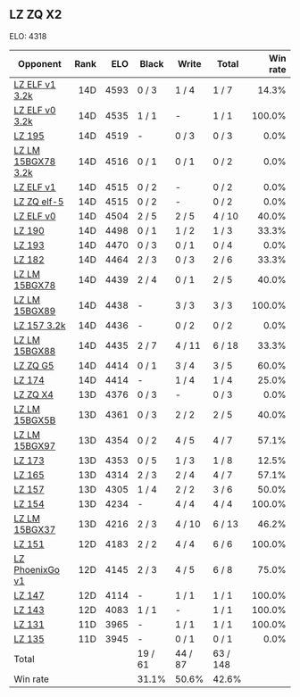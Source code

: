 ## LZ ZQ X2 ##

ELO: 4318

Opponent | Rank | ELO | Black | Write | Total | Win rate
---------|-----:|----:|-------|-------|-------|-------:
[LZ ELF v1 3.2k](LZ%20ELF%20v1%203.2k.md) | 14D | 4593 | 0 / 3 | 1 / 4 | 1 / 7 | 14.3%
[LZ ELF v0 3.2k](LZ%20ELF%20v0%203.2k.md) | 14D | 4535 | 1 / 1 | - | 1 / 1 | 100.0%
[LZ 195](LZ%20195.md) | 14D | 4519 | - | 0 / 3 | 0 / 3 | 0.0%
[LZ LM 15BGX78 3.2k](LZ%20LM%2015BGX78%203.2k.md) | 14D | 4516 | 0 / 1 | 0 / 1 | 0 / 2 | 0.0%
[LZ ELF v1](LZ%20ELF%20v1.md) | 14D | 4515 | 0 / 2 | - | 0 / 2 | 0.0%
[LZ ZQ elf-5](LZ%20ZQ%20elf-5.md) | 14D | 4515 | 0 / 2 | - | 0 / 2 | 0.0%
[LZ ELF v0](LZ%20ELF%20v0.md) | 14D | 4504 | 2 / 5 | 2 / 5 | 4 / 10 | 40.0%
[LZ 190](LZ%20190.md) | 14D | 4498 | 0 / 1 | 1 / 2 | 1 / 3 | 33.3%
[LZ 193](LZ%20193.md) | 14D | 4470 | 0 / 3 | 0 / 1 | 0 / 4 | 0.0%
[LZ 182](LZ%20182.md) | 14D | 4464 | 2 / 3 | 0 / 3 | 2 / 6 | 33.3%
[LZ LM 15BGX78](LZ%20LM%2015BGX78.md) | 14D | 4439 | 2 / 4 | 0 / 1 | 2 / 5 | 40.0%
[LZ LM 15BGX89](LZ%20LM%2015BGX89.md) | 14D | 4438 | - | 3 / 3 | 3 / 3 | 100.0%
[LZ 157 3.2k](LZ%20157%203.2k.md) | 14D | 4436 | - | 0 / 2 | 0 / 2 | 0.0%
[LZ LM 15BGX88](LZ%20LM%2015BGX88.md) | 14D | 4435 | 2 / 7 | 4 / 11 | 6 / 18 | 33.3%
[LZ ZQ G5](LZ%20ZQ%20G5.md) | 14D | 4414 | 0 / 1 | 3 / 4 | 3 / 5 | 60.0%
[LZ 174](LZ%20174.md) | 14D | 4414 | - | 1 / 4 | 1 / 4 | 25.0%
[LZ ZQ X4](LZ%20ZQ%20X4.md) | 13D | 4376 | 0 / 3 | - | 0 / 3 | 0.0%
[LZ LM 15BGX5B](LZ%20LM%2015BGX5B.md) | 13D | 4361 | 0 / 3 | 2 / 2 | 2 / 5 | 40.0%
[LZ LM 15BGX97](LZ%20LM%2015BGX97.md) | 13D | 4354 | 0 / 2 | 4 / 5 | 4 / 7 | 57.1%
[LZ 173](LZ%20173.md) | 13D | 4353 | 0 / 5 | 1 / 3 | 1 / 8 | 12.5%
[LZ 165](LZ%20165.md) | 13D | 4314 | 2 / 3 | 2 / 4 | 4 / 7 | 57.1%
[LZ 157](LZ%20157.md) | 13D | 4305 | 1 / 4 | 2 / 2 | 3 / 6 | 50.0%
[LZ 154](LZ%20154.md) | 13D | 4234 | - | 4 / 4 | 4 / 4 | 100.0%
[LZ LM 15BGX37](LZ%20LM%2015BGX37.md) | 13D | 4216 | 2 / 3 | 4 / 10 | 6 / 13 | 46.2%
[LZ 151](LZ%20151.md) | 12D | 4183 | 2 / 2 | 4 / 4 | 6 / 6 | 100.0%
[LZ PhoenixGo v1](LZ%20PhoenixGo%20v1.md) | 12D | 4145 | 2 / 3 | 4 / 5 | 6 / 8 | 75.0%
[LZ 147](LZ%20147.md) | 12D | 4114 | - | 1 / 1 | 1 / 1 | 100.0%
[LZ 143](LZ%20143.md) | 12D | 4083 | 1 / 1 | - | 1 / 1 | 100.0%
[LZ 131](LZ%20131.md) | 11D | 3965 | - | 1 / 1 | 1 / 1 | 100.0%
[LZ 135](LZ%20135.md) | 11D | 3945 | - | 0 / 1 | 0 / 1 | 0.0%
Total | | | 19 / 61 | 44 / 87 | 63 / 148 | 
Win rate| | | 31.1% | 50.6% | 42.6% | 

